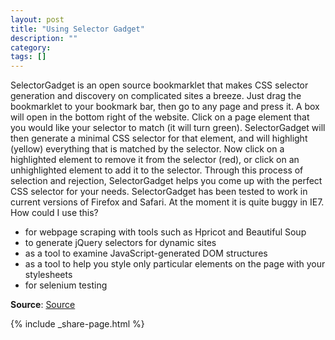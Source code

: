 ```yaml
---
layout: post
title: "Using Selector Gadget"
description: ""
category: 
tags: []
---
```



SelectorGadget is an open source bookmarklet that makes CSS selector generation and discovery on complicated sites a breeze. Just drag the bookmarklet to your bookmark bar, 
then go to any page and press it. A box will open in the bottom right of the website. Click on a page element that you would like your selector to match (it will turn green). 
SelectorGadget will then generate a minimal CSS selector for that element, and will highlight (yellow) everything that is matched by the selector. Now click on a highlighted element 
to remove it from the selector (red), or click on an unhighlighted element to add it to the selector. Through this process of selection and rejection, SelectorGadget helps you come up with 
the perfect CSS selector for your needs.
SelectorGadget has been tested to work in current versions of Firefox and Safari. At the moment it is quite buggy in IE7.
How could I use this?

* for webpage scraping with tools such as Hpricot and Beautiful Soup
* to generate jQuery selectors for dynamic sites
* as a tool to examine JavaScript-generated DOM structures
* as a tool to help you style only particular elements on the page with your stylesheets
* for selenium testing

**Source**: [Source]( https://selectorgadget.com/)  

{% include _share-page.html %}